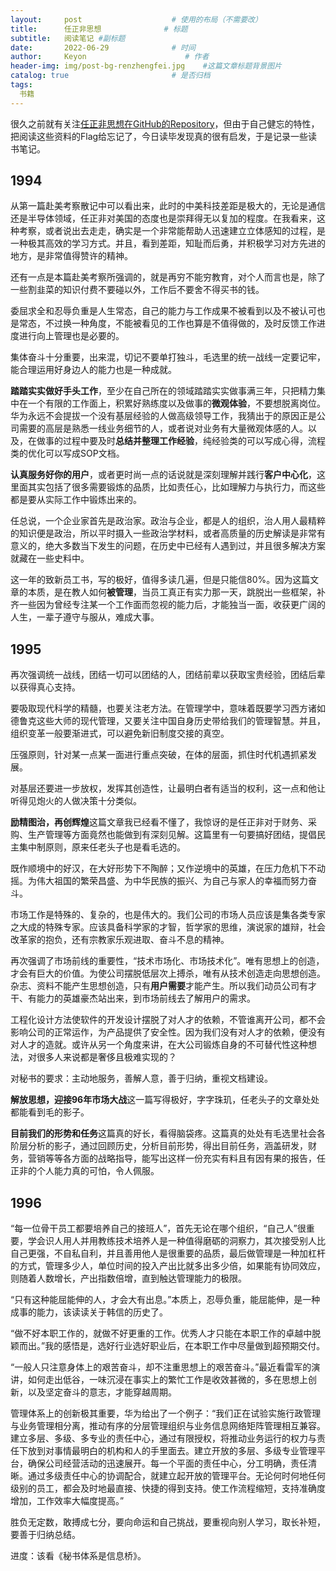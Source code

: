 ```yaml
---
layout:     post                    # 使用的布局（不需要改）
title:      任正非思想              # 标题 
subtitle:   阅读笔记 #副标题
date:       2022-06-29              # 时间
author:     Keyon                      # 作者
header-img: img/post-bg-renzhengfei.jpg    #这篇文章标题背景图片
catalog: true                       # 是否归档
tags:
  书籍
---
```


很久之前就有关注[任正非思想在GitHub的Repository](https://github.com/ttpianobirds/RenZhengfei)，但由于自己健忘的特性，把阅读这些资料的Flag给忘记了，今日读毕发现真的很有启发，于是记录一些读书笔记。

## 1994

从第一篇赴美考察散记中可以看出来，此时的中美科技差距是极大的，无论是通信还是半导体领域，任正非对美国的态度也是崇拜得无以复加的程度。在我看来，这种考察，或者说出去走走，确实是一个非常能帮助人迅速建立立体感知的过程，是一种极其高效的学习方式。并且，看到差距，知耻而后勇，并积极学习对方先进的地方，是非常值得赞许的精神。

还有一点是本篇赴美考察所强调的，就是再穷不能穷教育，对个人而言也是，除了一些割韭菜的知识付费不要碰以外，工作后不要舍不得买书的钱。

委屈求全和忍辱负重是人生常态，自己的能力与工作成果不被看到以及不被认可也是常态，不过换一种角度，不能被看见的工作也算是不值得做的，及时反馈工作进度进行向上管理也是必要的。

集体奋斗十分重要，出来混，切记不要单打独斗，毛选里的统一战线一定要记牢，能合理运用好身边人的能力也是一种成就。

**踏踏实实做好手头工作**，至少在自己所在的领域踏踏实实做事满三年，只把精力集中在一个有限的工作面上，积累好熟练度以及做事的**微观体验**，不要想脱离岗位。华为永远不会提拔一个没有基层经验的人做高级领导工作，我猜出于的原因正是公司需要的高层是熟悉一线业务细节的人，或者说对业务有大量微观体感的人。以及，在做事的过程中要及时**总结并整理工作经验**，纯经验类的可以写成心得，流程类的优化可以写成SOP文档。

**认真服务好你的用户**，或者更时尚一点的话说就是深刻理解并践行**客户中心化**，这里面其实包括了很多需要锻炼的品质，比如责任心，比如理解力与执行力，而这些都是要从实际工作中锻炼出来的。

任总说，一个企业家首先是政治家。政治与企业，都是人的组织，治人用人最精粹的知识便是政治，所以平时摄入一些政治学材料，或者高质量的历史解读是非常有意义的，绝大多数当下发生的问题，在历史中已经有人遇到过，并且很多解决方案就藏在一些史料中。

这一年的致新员工书，写的极好，值得多读几遍，但是只能信80%。因为这篇文章的本质，是在教人如何**被管理**，当员工真正有实力那一天，跳脱出一些框架，补齐一些因为曾经专注某一个工作面而忽视的能力后，才能独当一面，收获更广阔的人生，一辈子遵守与服从，难成大事。

## 1995

再次强调统一战线，团结一切可以团结的人，团结前辈以获取宝贵经验，团结后辈以获得真心支持。

要吸取现代科学的精髓，也要关注老方法。在管理学中，意味着既要学习西方诸如德鲁克这些大师的现代管理，又要关注中国自身历史带给我们的管理智慧。并且，组织变革一般要渐进式，可以避免新旧制度交接的真空。

压强原则，针对某一点某一面进行重点突破，在体的层面，抓住时代机遇抓紧发展。

对基层还要进一步放权，发挥其创造性，让最明白者有适当的权利，这一点和他让听得见炮火的人做决策十分类似。

**励精图治，再创辉煌**这篇文章我已经看不懂了，我惊讶的是任正非对于财务、采购、生产管理等方面竟然也能做到有深刻见解。这篇里有一句要搞好团结，提倡民主集中制原则，原来任老头子也是看毛选的。

既作顺境中的好汉，在大好形势下不陶醉；又作逆境中的英雄，在压力危机下不动摇。为伟大祖国的繁荣昌盛、为中华民族的振兴、为自己与家人的幸福而努力奋斗。

市场工作是特殊的、复杂的，也是伟大的。我们公司的市场人员应该是集各类专家之大成的特殊专家。应该具备科学家的才智，哲学家的思维，演说家的雄辩，社会改革家的抱负，还有宗教家乐观进取、奋斗不息的精神。

再次强调了市场前线的重要性，“技术市场化、市场技术化”。唯有思想上的创造，才会有巨大的价值。为使公司摆脱低层次上搏杀，唯有从技术创造走向思想创造。杂志、资料不能产生思想创造，只有**用户需要**才能产生。所以我们动员公司有才干、有能力的英雄豪杰站出来，到市场前线去了解用户的需求。

工程化设计方法使软件的开发设计摆脱了对人才的依赖，不管谁离开公司，都不会影响公司的正常运作，为产品提供了安全性。因为我们没有对人才的依赖，便没有对人才的造就。或许从另一个角度来讲，在大公司锻炼自身的不可替代性这种想法，对很多人来说都是奢侈且极难实现的？

对秘书的要求：主动地服务，善解人意，善于归纳，重视文档建设。

**解放思想，迎接96年市场大战**这一篇写得极好，字字珠玑，任老头子的文章处处都能看到毛的影子。

**目前我们的形势和任务**这篇真的好长，看得脑袋疼。这篇真的处处有毛选里社会各阶层分析的影子，通过回顾历史，分析目前形势，得出目前任务，涵盖研发，财务，营销等等各方面的战略指导，能写出这样一份充实有料且有因有果的报告，任正非的个人能力真的可怕，令人佩服。

## 1996

“每一位骨干员工都要培养自己的接班人”，首先无论在哪个组织，“自己人”很重要，学会识人用人并用教练技术培养人是一种值得磨砺的洞察力，其次接受别人比自己更强，不自私自利，并且善用他人是很重要的品质，最后做管理是一种加杠杆的方式，管理多少人，单位时间的投入产出比就多出多少倍，如果能有协同效应，则随着人数增长，产出指数倍增，直到触达管理能力的极限。

“只有这种能屈能伸的人，才会大有出息。”本质上，忍辱负重，能屈能伸，是一种成事的能力，该读读关于韩信的历史了。

“做不好本职工作的，就做不好更重的工作。优秀人才只能在本职工作的卓越中脱颖而出。”我的感悟是，选好行业选好职业后，在本职工作中尽量做到超预期交付。

“一般人只注意身体上的艰苦奋斗，却不注重思想上的艰苦奋斗。”最近看雷军的演讲，如何走出低谷，一味沉浸在事实上的繁忙工作是收效甚微的，多在思想上创新，以及坚定奋斗的意志，才能穿越周期。

管理体系上的创新极其重要，华为给出了一个例子：“我们正在试验实施行政管理与业务管理相分离，推动有序的分层管理组织与业务信息网络矩阵管理相互兼容。建立多层、多级、多专业的责任中心，通过有限授权，将推动业务运行的权力与责任下放到对事情最明白的机构和人的手里面去。建立开放的多层、多级专业管理平台，确保公司经营活动的迅速展开。每一个平面的责任中心，分工明确，责任清晰。通过多级责任中心的协调配合，就建立起开放的管理平台。无论何时何地任何级别的员工，都会及时地最直接、快捷的得到支持。使工作流程缩短，支持准确度增加，工作效率大幅度提高。”

胜负无定数，敢搏成七分，要向命运和自己挑战，要重视向别人学习，取长补短，要善于归纳总结。

进度：该看《秘书体系是信息桥》。
